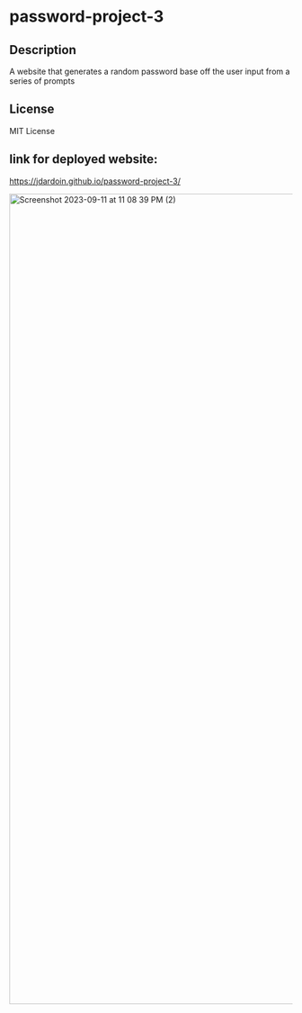 # password-project-3

## Description
A website that generates a random password base off the user input from a series of prompts

## License 
MIT License 


## link for deployed website:
https://jdardoin.github.io/password-project-3/

<img width="1440" alt="Screenshot 2023-09-11 at 11 08 39 PM (2)" src="https://github.com/jdardoin/password-project-3/assets/141884948/6af6f1db-c04f-4677-89b8-863230558bd3">
